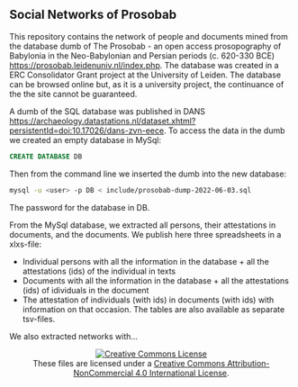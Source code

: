 ## Social Networks of Prosobab

This repository contains the network of people and documents mined from the database dumb of The Prosobab - an open access prosopography of Babylonia in the Neo-Babylonian and Persian periods (c. 620-330 BCE) https://prosobab.leidenuniv.nl/index.php. The database was created in a ERC Consolidator Grant project at the University of Leiden. The database can be browsed online but, as it is a university project, the continuance of the the site cannot be guaranteed. 

A dumb of the  SQL database was published in DANS https://archaeology.datastations.nl/dataset.xhtml?persistentId=doi:10.17026/dans-zvn-eece. To access the data in the dumb we created an empty database in MySql:

```sql
CREATE DATABASE DB
```
Then from the command line we inserted the dumb into the new database:
```Bash
mysql -u <user> -p DB < include/prosobab-dump-2022-06-03.sql
```
The password for the database in DB.

From the MySql database, we extracted all persons, their attestations in documents, and the documents. We publish here three spreadsheets in a xlxs-file:
- Individual persons with all the information in the database + all the attestations (ids) of the individual in texts
- Documents with all the information in the database + all the attestations (ids) of idividuals in the document
- The attestation of individuals (with ids) in documents (with ids) with information on that occasion. The tables are also available as separate tsv-files.

We also extracted networks with...

<p align="center">
<a rel="license" href="http://creativecommons.org/licenses/by-nc/4.0/"><img alt="Creative Commons License" style="border-width:0" src="https://i.creativecommons.org/l/by-nc/4.0/88x31.png" /></a><br />These files are licensed under a <a rel="license" href="http://creativecommons.org/licenses/by-nc/4.0/">Creative Commons Attribution-NonCommercial 4.0 International License</a>.</p>
